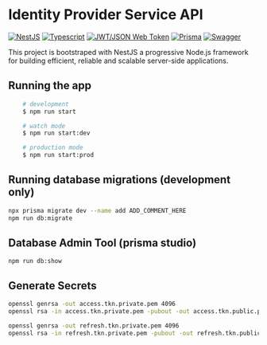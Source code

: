 # Identity Provider Service API

[![NestJS](https://img.shields.io/badge/nestjs-%23E0234E.svg?style=for-the-badge&logo=nestjs&logoColor=white)](https://nestjs.com/)
[![Typescript](https://img.shields.io/badge/typescript-%23007ACC.svg?style=for-the-badge&logo=typescript&logoColor=white)](https://www.typescriptlang.org/)
[![JWT/JSON Web Token](https://img.shields.io/badge/JWT-black?style=for-the-badge&logo=JSON%20web%20tokens)](https://jwt.io/)
[![Prisma](https://img.shields.io/badge/Prisma-3982CE?style=for-the-badge&logo=Prisma&logoColor=white)](https://www.prisma.io/)
[![Swagger](https://img.shields.io/badge/-Swagger-%23Clojure?style=for-the-badge&logo=swagger&logoColor=white)](https://swagger.io/)

This project is bootstraped with NestJS a progressive Node.js framework for building efficient, reliable and scalable server-side applications.

## Running the app

```bash
    # development
    $ npm run start

    # watch mode
    $ npm run start:dev

    # production mode
    $ npm run start:prod
```

## Running database migrations (development only)

```bash
npx prisma migrate dev --name add ADD_COMMENT_HERE
npm run db:migrate
```

## Database Admin Tool (prisma studio)

```
npm run db:show
```

## Generate Secrets

```bash
openssl genrsa -out access.tkn.private.pem 4096
openssl rsa -in access.tkn.private.pem -pubout -out access.tkn.public.pem

openssl genrsa -out refresh.tkn.private.pem 4096
openssl rsa -in refresh.tkn.private.pem -pubout -out refresh.tkn.public.pem
```
